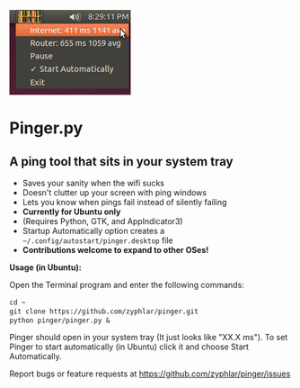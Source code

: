  ![Screenshot](https://github.com/zyphlar/pinger/raw/master/pinger.png)

Pinger.py
=========
A ping tool that sits in your system tray
---------

- Saves your sanity when the wifi sucks
- Doesn't clutter up your screen with ping windows
- Lets you know when pings fail instead of silently failing
- **Currently for Ubuntu only**
 - (Requires Python, GTK, and AppIndicator3)
 - Startup Automatically option creates a `~/.config/autostart/pinger.desktop` file
 - **Contributions welcome to expand to other OSes!**

**Usage (in Ubuntu):**

Open the Terminal program and enter the following commands:

    cd ~
    git clone https://github.com/zyphlar/pinger.git
    python pinger/pinger.py &

Pinger should open in your system tray (It just looks like "XX.X ms"). To set Pinger to start automatically (in Ubuntu) click it and choose Start Automatically.

Report bugs or feature requests at https://github.com/zyphlar/pinger/issues
